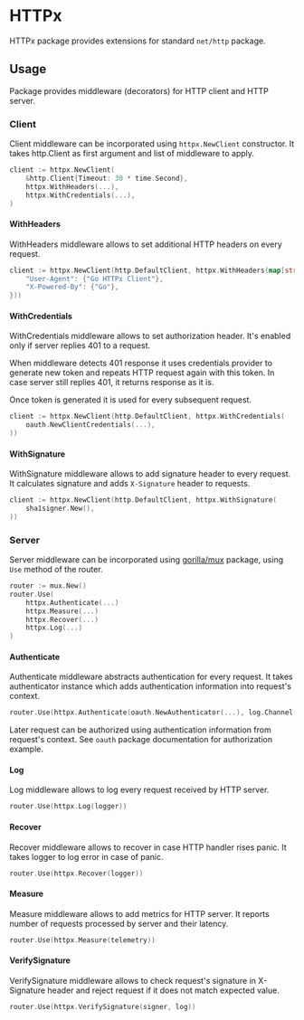 # HTTPx

HTTPx package provides extensions for standard `net/http` package. 

## Usage

Package provides middleware (decorators) for HTTP client and HTTP server.

### Client

Client middleware can be incorporated using `httpx.NewClient` constructor. It takes http.Client as first argument and list of middleware to apply. 

```go
client := httpx.NewClient(
	&http.Client{Timeout: 30 * time.Second},
	httpx.WithHeaders(...),
	httpx.WithCredentials(...),	
)
```

#### WithHeaders

WithHeaders middleware allows to set additional HTTP headers on every request.

```go
client := httpx.NewClient(http.DefaultClient, httpx.WithHeaders(map[string][]string{
	"User-Agent": {"Go HTTPx Client"},
	"X-Powered-By": {"Go"},
}))
```

#### WithCredentials

WithCredentials middleware allows to set authorization header. It's enabled only if server replies 401 to a request. 

When middleware detects 401 response it uses credentials provider to generate new token and repeats HTTP request again with this token. In case server still replies 401, it returns response as it is. 

Once token is generated it is used for every subsequent request. 

```go
client := httpx.NewClient(http.DefaultClient, httpx.WithCredentials(
	oauth.NewClientCredentials(...),
))
```

#### WithSignature

WithSignature middleware allows to add signature header to every request. It calculates signature and adds `X-Signature` header to requests.

```go
client := httpx.NewClient(http.DefaultClient, httpx.WithSignature(
	sha1signer.New(),
))
```

### Server

Server middleware can be incorporated using [gorilla/mux](https://github.com/gorilla/mux) package, using `Use` method of the router.

```go
router := mux.New()
router.Use(
	httpx.Authenticate(...)
	httpx.Measure(...)
	httpx.Recover(...)
	httpx.Log(...)
)

```

#### Authenticate

Authenticate middleware abstracts authentication for every request. It takes authenticator instance which adds authentication information into request's context. 

```go
router.Use(httpx.Authenticate(oauth.NewAuthenticator(...), log.Channel("http")))
```

Later request can be authorized using authentication information from request's context. See `oauth` package documentation for authorization example.

#### Log

Log middleware allows to log every request received by HTTP server.

```go
router.Use(httpx.Log(logger))
```

#### Recover

Recover middleware allows to recover in case HTTP handler rises panic. It takes logger to log error in case of panic.

```go
router.Use(httpx.Recover(logger))
```

#### Measure

Measure middleware allows to add metrics for HTTP server. It reports number of requests processed by server and their latency.

```go
router.Use(httpx.Measure(telemetry))
```

#### VerifySignature

VerifySignature middleware allows to check request's signature in X-Signature header and reject request if it does not match expected value.

```go
router.Use(httpx.VerifySignature(signer, log))
```
